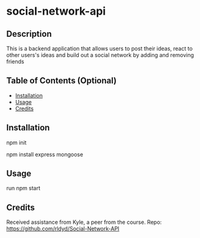# social-network-api

## Description 

This is a backend application that allows users to post their ideas, react to other users's ideas and build out a social network by adding and removing friends

## Table of Contents (Optional)

* [Installation](#installation)
* [Usage](#usage)
* [Credits](#credits)



## Installation

npm init

npm install express mongoose


## Usage 

run npm start


## Credits
Received assistance from Kyle, a peer from the course.
Repo: https://github.com/rldyd/Social-Network-API



